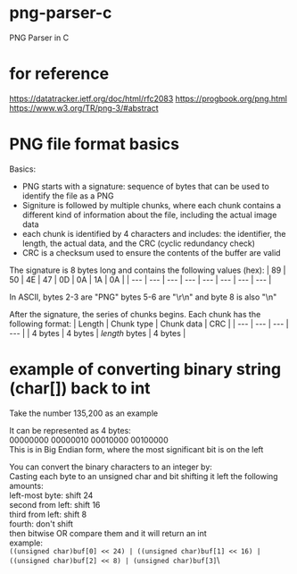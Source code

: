 # png-parser-c

PNG Parser in C

# for reference

https://datatracker.ietf.org/doc/html/rfc2083
https://progbook.org/png.html
https://www.w3.org/TR/png-3/#abstract

# PNG file format basics

Basics:

-   PNG starts with a signature: sequence of bytes that can be used to identify the file as a PNG
-   Signiture is followed by multiple chunks, where each chunk contains a different kind of information about the file, including the actual image data
-   each chunk is identified by 4 characters and includes: the identifier, the length, the actual data, and the CRC (cyclic redundancy check)
-   CRC is a checksum used to ensure the contents of the buffer are valid

The signature is 8 bytes long and contains the following values (hex):
| 89 | 50 | 4E | 47 | 0D | 0A | 1A | 0A |
| --- | --- | --- | --- | --- | --- | --- | --- |

In ASCII, bytes 2-3 are "PNG"
bytes 5-6 are "\r\n" and byte 8 is also "\n"

After the signature, the series of chunks begins.
Each chunk has the following format:
| Length | Chunk type | Chunk data | CRC |
| --- | --- | --- | --- |
| 4 bytes | 4 bytes | _length_ bytes | 4 bytes |

# example of converting binary string (char[]) back to int

Take the number 135,200 as an example

It can be represented as 4 bytes:\
00000000 00000010 00010000 00100000\
This is in Big Endian form, where the most significant bit is on the left

You can convert the binary characters to an integer by:\
Casting each byte to an unsigned char and bit shifting it left the following amounts:\
left-most byte: shift 24\
second from left: shift 16\
third from left: shift 8\
fourth: don't shift\
then bitwise OR compare them and it will return an int\
example:\
`((unsigned char)buf[0] << 24) | ((unsigned char)buf[1] << 16) | ((unsigned char)buf[2] << 8) | (unsigned char)buf[3]`\
